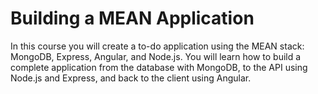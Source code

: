 # Building a MEAN Application
In this course you will create a to-do application using the MEAN stack: MongoDB, Express, Angular, and Node.js. You will learn how to build a complete application from the database with MongoDB, to the API using Node.js and Express, and back to the client using Angular. 
